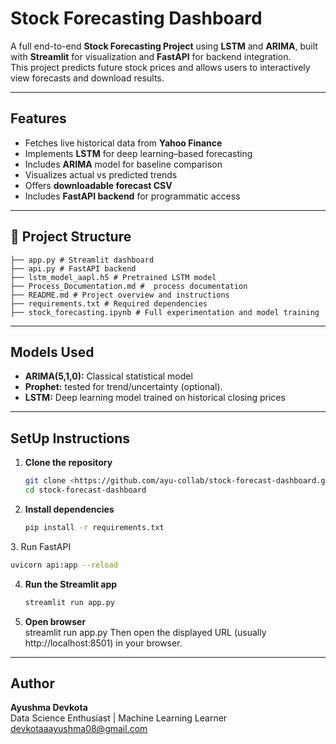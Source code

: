 # Stock Forecasting Dashboard

A full end-to-end **Stock Forecasting Project** using **LSTM** and **ARIMA**, built with **Streamlit** for visualization and **FastAPI** for backend integration.  
This project predicts future stock prices and allows users to interactively view forecasts and download results.

---

## Features

- Fetches live historical data from **Yahoo Finance**
- Implements **LSTM** for deep learning–based forecasting
- Includes **ARIMA** model for baseline comparison
- Visualizes actual vs predicted trends
- Offers **downloadable forecast CSV**
- Includes **FastAPI backend** for programmatic access

---

## 📂 Project Structure
```
├── app.py # Streamlit dashboard
├── api.py # FastAPI backend
├── lstm_model_aapl.h5 # Pretrained LSTM model
├── Process_Documentation.md #  process documentation
├── README.md # Project overview and instructions
├── requirements.txt # Required dependencies
├── stock_forecasting.ipynb # Full experimentation and model training

```

---

##  Models Used
- **ARIMA(5,1,0):** Classical statistical model
- **Prophet:** tested for trend/uncertainty (optional).
- **LSTM:** Deep learning model trained on historical closing prices

---


## SetUp Instructions

1. **Clone the repository**  
   ```bash
   git clone <https://github.com/ayu-collab/stock-forecast-dashboard.git>
   cd stock-forecast-dashboard
   ```

2. **Install dependencies**  
   ```bash
   pip install -r requirements.txt
   ```
3️. Run FastAPI
   ```bash
   uvicorn api:app --reload
   ```
4. **Run the Streamlit app**  
   ```bash
   streamlit run app.py
   ```

4. **Open browser**  
   streamlit run app.py
   Then open the displayed URL (usually http://localhost:8501) in your browser.

---
##  Author

**Ayushma Devkota**  
Data Science Enthusiast | Machine Learning Learner  
devkotaaayushma08@gmail.com







